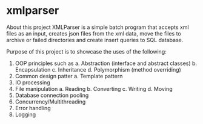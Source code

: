 # xmlparser
About this project 
XMLParser is a simple batch program that accepts xml files as an input, creates json files from the xml data, move the files to archive or failed directories and create insert queries to SQL database.

Purpose of this project is to showcase the uses of the following: 
1. OOP principles such as 
	a. Abstraction (interface and abstract classes)
	b. Encapsulation 
	c. Inheritance
	d. Polymorphism (method overriding)
2. Common design patter
	a. Template pattern
3. IO processing 
4. File manipulation
	a. Reading
	b. Converting
	c. Writing 
	d. Moving
5. Database connection pooling
6. Concurrency/Multithreading
7. Error handling
8. Logging
